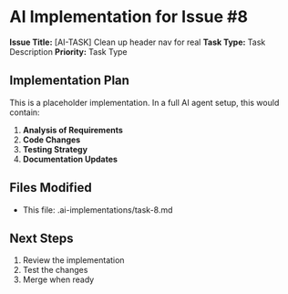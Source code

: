 # AI Implementation for Issue #8

**Issue Title:** [AI-TASK] Clean up header nav for real
**Task Type:** Task Description
**Priority:** Task Type

## Implementation Plan

This is a placeholder implementation. In a full AI agent setup, this would contain:

1. **Analysis of Requirements**
2. **Code Changes**
3. **Testing Strategy**
4. **Documentation Updates**

## Files Modified

- This file: .ai-implementations/task-8.md

## Next Steps

1. Review the implementation
2. Test the changes
3. Merge when ready
